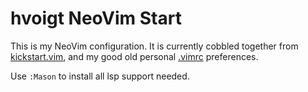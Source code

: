 # hvoigt NeoVim Start

This is my NeoVim configuration. It is currently cobbled together from
[kickstart.vim](https://github.com/nvim-lua/kickstart.nvim),  and my
good old personal [.vimrc](https://www.hvoigt.net/.vimrc) preferences.

Use `:Mason` to install all lsp support needed.
